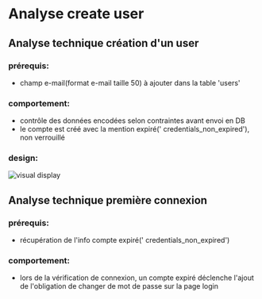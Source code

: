# Analyse create user 
## Analyse technique création d'un user

### prérequis:
- champ e-mail(format e-mail taille 50) à ajouter dans la table 'users'

### comportement:
- contrôle des données encodées selon contraintes avant envoi en DB
- le compte est créé avec la mention expiré(' credentials_non_expired'), non verrouillé

### design:
![visual display](https://github.com/corentingoo/Learning_project_group_2/blob/documentation-13-creation-d'un-user/Docs/EPIC_create_user/sch%C3%A9ma%20create%20user.JPG)


## Analyse technique première connexion

### prérequis:
- récupération de l'info compte expiré(' credentials_non_expired')
### comportement:
- lors de la vérification de connexion, un compte expiré déclenche l'ajout de l'obligation de changer de mot de passe sur la page login
    
